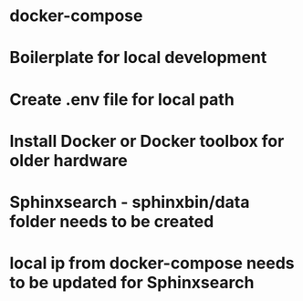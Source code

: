 # docker-compose
# Boilerplate for local development
# Create .env file for local path
# Install Docker or Docker toolbox for older hardware
# Sphinxsearch - sphinxbin/data folder needs to be created
# local ip from docker-compose needs to be updated for Sphinxsearch
